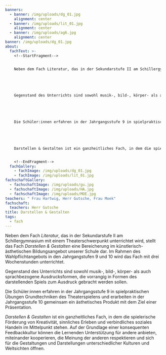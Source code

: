 ```yaml
---
banners:
  - banner: /img/uploads/dg_01.jpg
    alignment: center
  - banner: /img/uploads/lit_01.jpg
    alignment: center
  - banner: /img/uploads/ag6.jpg
    alignment: center
banner: /img/uploads/dg_01.jpg
about:
  fachText: >-
    <!--StartFragment-->


    Neben dem Fach Literatur, das in der Sekundarstufe II am Schillergymnasium mit einem Theaterschwerpunkt unterrichtet wird, stellt das Fach Darstellen & Gestalten eine Bereicherung im künstlerisch-ästhetischen Bildungsangebot unserer Schule dar. Im Rahmen des Wahlpflichtangebots in den Jahrgangstufen 9 und 10 wird das Fach mit drei Wochenstunden unterrichtet. 


     


    Gegenstand des Unterrichts sind sowohl musik-, bild-, körper- als auch sprachbezogene Ausdrucksformen, die vorrangig in Formen des darstellenden Spiels zum Ausdruck gebracht werden sollen.  


     


    Die Schüler:innen erfahren in der Jahrgangsstufe 9 in spielpraktischen Übungen Grundtechniken des Theaterspielens und erarbeiten in der Jahrgangsstufe 10 gemeinsam ein ästhetisches Produkt mit dem Ziel einer Präsentation.  


     


    Darstellen & Gestalten ist ein ganzheitliches Fach, in dem die spielerische Förderung von Kreativität, sinnliches Erleben und verbindliches soziales Handeln im Mittelpunkt stehen. Auf der Grundlage einer konsequenten Feedbackkultur können die Lernenden Unterstützung für andere anbieten, miteinander kooperieren, die Meinung der anderen respektieren und sich für die Gestaltungen und Darstellungen unterschiedlicher Kulturen und Weltsichten öffnen. 


    <!--EndFragment-->
  fachGallery:
    - fachImage: /img/uploads/dg_01.jpg
    - fachImage: /img/uploads/lit_01.jpg
fachschaftGallery:
  - fachschaftImage: /img/uploads/gu.jpg
  - fachschaftImage: /img/uploads/HA.jpg
  - fachschaftImage: /img/uploads/MOE.jpg
teachers: " Frau Hartwig, Herr Gutsche, Frau Moek"
fachschaft:
  teachers: Herr Gutsche
title: Darstellen & Gestalten
tags:
  - fach
---
```

Neben dem Fach *Literatur*, das in der Sekundarstufe II am Schillergymnasium mit einem Theaterschwerpunkt unterrichtet wird, stellt das Fach *Darstellen & Gestalten* eine Bereicherung im künstlerisch-ästhetischen Bildungsangebot unserer Schule dar. Im Rahmen des Wahlpflichtangebots in den Jahrgangstufen 9 und 10 wird das Fach mit drei Wochenstunden unterrichtet. 

Gegenstand des Unterrichts sind sowohl musik-, bild-, körper- als auch sprachbezogene Ausdrucksformen, die vorrangig in Formen des darstellenden Spiels zum Ausdruck gebracht werden sollen.  

Die Schüler:innen erfahren in der Jahrgangsstufe 9 in spielpraktischen Übungen Grundtechniken des Theaterspielens und erarbeiten in der Jahrgangsstufe 10 gemeinsam ein ästhetisches Produkt mit dem Ziel einer Präsentation.  

*Darstellen & Gestalten* ist ein ganzheitliches Fach, in dem die spielerische Förderung von Kreativität, sinnliches Erleben und verbindliches soziales Handeln im Mittelpunkt stehen. Auf der Grundlage einer konsequenten Feedbackkultur können die Lernenden Unterstützung für andere anbieten, miteinander kooperieren, die Meinung der anderen respektieren und sich für die Gestaltungen und Darstellungen unterschiedlicher Kulturen und Weltsichten öffnen.